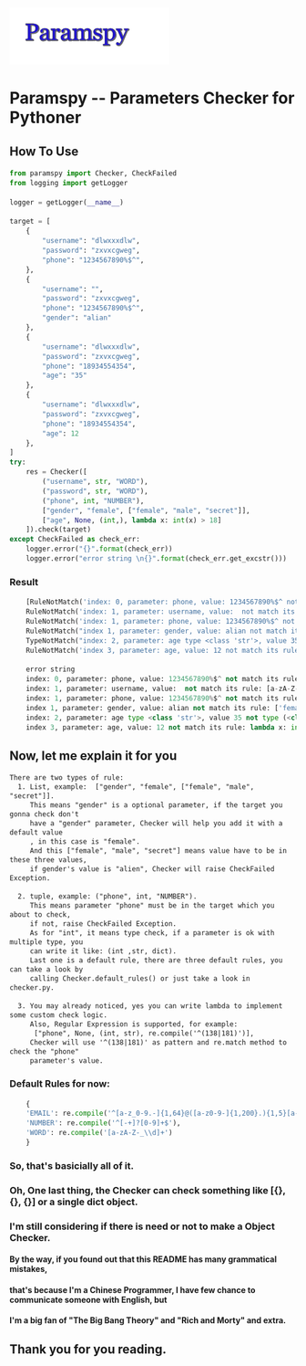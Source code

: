 ![alt text](./title.GIF "Title")
# Paramspy -- Parameters Checker for Pythoner

## How To Use
```Python
from paramspy import Checker, CheckFailed
from logging import getLogger

logger = getLogger(__name__)

target = [
    {
        "username": "dlwxxxdlw",
        "password": "zxvxcgweg",
        "phone": "1234567890%$^",
    },
    {
        "username": "",
        "password": "zxvxcgweg",
        "phone": "1234567890%$^",
        "gender": "alian"
    },
    {
        "username": "dlwxxxdlw",
        "password": "zxvxcgweg",
        "phone": "18934554354",
        "age": "35"
    },
    {
        "username": "dlwxxxdlw",
        "password": "zxvxcgweg",
        "phone": "18934554354",
        "age": 12
    },
]
try:
    res = Checker([
        ("username", str, "WORD"),
        ("password", str, "WORD"),
        ("phone", int, "NUMBER"),
        ["gender", "female", ["female", "male", "secret"]],
        ["age", None, (int,), lambda x: int(x) > 18]
    ]).check(target)
except CheckFailed as check_err:
    logger.error("{}".format(check_err))
    logger.error("error string \n{}".format(check_err.get_excstr()))
```

### Result
```Python
    [RuleNotMatch('index: 0, parameter: phone, value: 1234567890%$^ not match its rule: ^[-+]?[0-9]+$'), 
    RuleNotMatch('index: 1, parameter: username, value:  not match its rule: [a-zA-Z-_\\d]+'), 
    RuleNotMatch('index: 1, parameter: phone, value: 1234567890%$^ not match its rule: ^[-+]?[0-9]+$'), 
    RuleNotMatch("index 1, parameter: gender, value: alian not match its rule: ['female', 'male', 'secret']"), 
    TypeNotMatch("index: 2, parameter: age type <class 'str'>, value 35 not type (<class 'int'>,)"), 
    RuleNotMatch('index 3, parameter: age, value: 12 not match its rule: lambda x: int(x) > 18')]

    error string
    index: 0, parameter: phone, value: 1234567890%$^ not match its rule: ^[-+]?[0-9]+$
    index: 1, parameter: username, value:  not match its rule: [a-zA-Z-_\d]+
    index: 1, parameter: phone, value: 1234567890%$^ not match its rule: ^[-+]?[0-9]+$
    index 1, parameter: gender, value: alian not match its rule: ['female', 'male', 'secret']
    index: 2, parameter: age type <class 'str'>, value 35 not type (<class 'int'>,)
    index 3, parameter: age, value: 12 not match its rule: lambda x: int(x) > 18
```

## Now, let me explain it for you
    There are two types of rule:
      1. List, example:  ["gender", "female", ["female", "male", "secret"]].
         This means "gender" is a optional parameter, if the target you gonna check don't
         have a "gender" parameter, Checker will help you add it with a default value 
         , in this case is "female".
         And this ["female", "male", "secret"] means value have to be in these three values,
         if gender's value is "alien", Checker will raise CheckFailed Exception.

      2. tuple, example: ("phone", int, "NUMBER").
         This means parameter "phone" must be in the target which you about to check,
         if not, raise CheckFailed Exception.
         As for "int", it means type check, if a parameter is ok with multiple type, you
         can write it like: (int ,str, dict).
         Last one is a default rule, there are three default rules, you can take a look by
         calling Checker.default_rules() or just take a look in checker.py.
         
      3. You may already noticed, yes you can write lambda to implement some custom check logic.
         Also, Regular Expression is supported, for example:
          ["phone", None, (int, str), re.compile('^(138|181)')],
         Checker will use '^(138|181)' as pattern and re.match method to check the "phone"
         parameter's value.

### Default Rules for now:
```Python
    {
    'EMAIL': re.compile('^[a-z_0-9.-]{1,64}@([a-z0-9-]{1,200}.){1,5}[a-z]{1,6}$'),
    'NUMBER': re.compile('^[-+]?[0-9]+$'),
    'WORD': re.compile('[a-zA-Z-_\\d]+')
    }
``` 

### So, that's basicially all of it.
### Oh, One last thing, the Checker can check something like [{}, {}, {}] or a single dict object.
### I'm still considering if there is need or not to make a Object Checker.

#### By the way, if you found out that this README has many grammatical mistakes, 
#### that's because I'm a Chinese Programmer, I have few chance to communicate someone with English, but
#### I'm a big fan of "The Big Bang Theory" and "Rich and Morty" and extra.
## Thank you for you reading.
